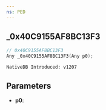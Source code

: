 ```yaml
---
ns: PED
---
```

## _0x40C9155AF8BC13F3

```c
// 0x40C9155AF8BC13F3
Any _0x40C9155AF8BC13F3(Any p0);
```

```
NativeDB Introduced: v1207
```

## Parameters
* **p0**:
